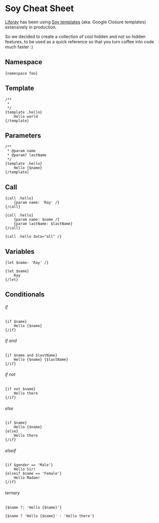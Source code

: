 # Soy Cheat Sheet

[Liferay](https://www.liferay.com/) has been using [Soy templates](https://developers.google.com/closure/templates/) (aka. Google Closure templates) extensively in production.

So we decided to create a collection of cool hidden and not so hidden features, to be used as a quick reference so that you turn coffee into code much faster :)

## Namespace

```
{namespace foo}
```

## Template

```
/**
 *
 */
{template .hello}
	Hello world
{/template}
```

## Parameters

```
/**
 * @param name
 * @param? lastName 
 */
{template .hello}
	Hello {$name}
{/template}
```

## Call

```
{call .hello}
	{param name: 'Ray' /}
{/call}
```

```
{call .hello}
	{param name: $name /}
	{param lastName: $lastName}
{/call}
```

```
{call .hello data="all" /}
```

## Variables

```
{let $name: 'Ray' /}
```

```
{let $name}
	Ray
{/let}
```

## Conditionals

###### if

```
{if $name}
	Hello {$name}
{/if}
```

###### if and

```
{if $name and $lastName}
	Hello {$name} {$lastName}
{/if}
```

###### if not

```
{if not $name}
	Hello there
{/if}
```

###### else

```
{if $name}
	Hello {$name}
{else}
	Hello there
{/if}
```

###### elseif

```
{if $gender == 'Male'}
	Hello Sir!
{elseif $name == 'Female'}
	Hello Madam!
{/if}
```

###### ternary

```
{$name ?: 'Hello {$name}'}
```

```
{$name ? 'Hello {$name}' : 'Hello there'}
```